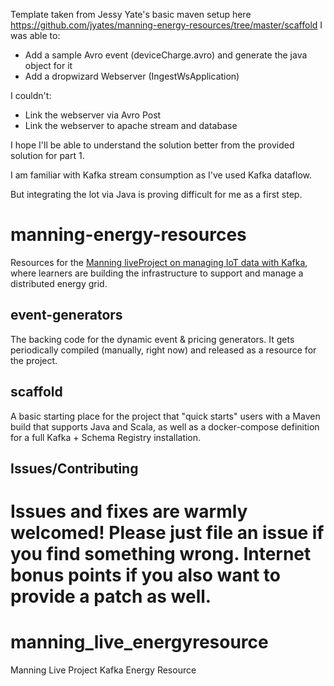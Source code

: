 Template taken from Jessy Yate's basic maven setup here https://github.com/jyates/manning-energy-resources/tree/master/scaffold
I was able to:
- Add a sample Avro event (deviceCharge.avro) and generate the java object for it
- Add a dropwizard Webserver (IngestWsApplication)

I couldn't:
- Link the webserver via Avro Post
- Link the webserver to apache stream and database

I hope I'll be able to understand the solution better from the provided solution for part 1. 

I am familiar with Kafka stream consumption as I've used Kafka dataflow.

But integrating the lot via Java is proving difficult for me as a first step.

# manning-energy-resources

Resources for the [Manning liveProject on managing IoT data with Kafka](https://www.manning.com/liveproject/managing-a-distributed-electrical-grid-in-real-time-with-kafka?a_aid=jesse&a_bid=78d8f6d2), where learners are building the infrastructure to support and manage a distributed energy grid.

## event-generators

The backing code for the dynamic event & pricing generators. It gets periodically compiled (manually, right now) and released as a resource for the project.

## scaffold

A basic starting place for the project that "quick starts" users with a Maven build that supports Java and Scala, as well as a docker-compose definition for a full Kafka + Schema Registry installation.

## Issues/Contributing

Issues and fixes are warmly welcomed! Please just file an issue if you find something wrong. Internet bonus points if you also want to provide a patch as well.
=======
# manning_live_energyresource
Manning Live Project Kafka Energy Resource
